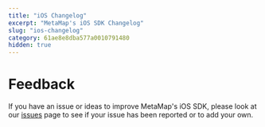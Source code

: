 ```yaml
---
title: "iOS Changelog"
excerpt: "MetaMap's iOS SDK Changelog"
slug: "ios-changelog"
category: 61ae8e8dba577a0010791480
hidden: true
---
```


# Feedback

If you have an issue or ideas to improve MetaMap's iOS SDK, please look at our [issues](https://github.com/GetMetaMap/metamap-ios-sdk/issues) page to see if your issue has been reported or to add your own.



<!-- Note to developers: copy/paste the template below for each version. Delete categories that don't apply the the release

# Version
###### Date
  
#### New Features
* <new feature>

#### Updated Features
* <changes in existing functionality>

#### Deprecated Features
* <soon-to-be removed features>

#### Removed Features
* <removed features>

#### Bug Fixes
* <bug fixes>

#### Security Vulnerabilities
* <known vulnerabilities>
-->
